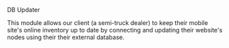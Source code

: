 DB Updater

This module allows our client (a semi-truck dealer) to keep their mobile site's online inventory up to date by connecting and updating their website's nodes using their their external database.